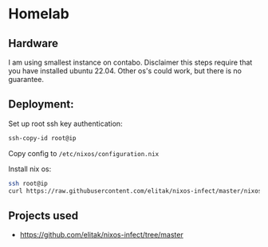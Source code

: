 # Homelab

## Hardware

I am using smallest instance on contabo. Disclaimer this steps require that you have installed ubuntu 22.04. Other os's could work, but there is no guarantee.

## Deployment:

Set up root ssh key authentication:

```sh
ssh-copy-id root@ip
```

Copy config to `/etc/nixos/configuration.nix`

Install nix os:

```sh
ssh root@ip
curl https://raw.githubusercontent.com/elitak/nixos-infect/master/nixos-infect | NIX_CHANNEL=nixos-24.05 bash -x
```

## Projects used

- https://github.com/elitak/nixos-infect/tree/master
